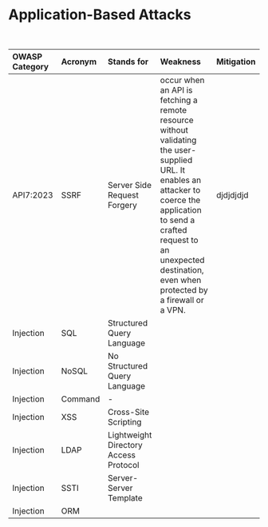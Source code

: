 <h1>Application-Based Attacks</h1>

<br>

| OWASP Category   | Acronym        | Stands for                             |  Weakness                                 | Mitigation                                |
| :--------------- | :------------- | :------------------------------------- | :---------------------------------------- | :----------------------------------------  |
| API7:2023        | SSRF           | Server Side Request Forgery            |  occur when an API is fetching a remote resource without validating the user-supplied URL. It enables an attacker to coerce the application to send a crafted request to an unexpected destination, even when protected by a firewall or a VPN. | djdjdjdjd |
| Injection        | SQL            | Structured Query Language              |
| Injection        | NoSQL          | No Structured Query Language           |
| Injection        | Command        | -                                      |
| Injection        | XSS            | Cross-Site Scripting                   |
| Injection        | LDAP           | Lightweight Directory Access Protocol  |
| Injection        | SSTI           | Server-Server Template                 |
| Injection        | ORM            |                                        |

